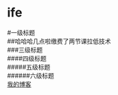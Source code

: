 # ife

#一级标题  
##哈哈哈几点啦缴费了两节课拉低技术  
###三级标题  
####四级标题  
#####五级标题  
######六级标题  
[我的博客](http://blog.csdn.net/guodongxiaren)  
